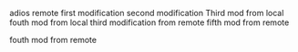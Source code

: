 adios remote
first modification
second modification
Third mod from local
fouth mod from local
third modification from remote
fifth mod from remote


fouth mod from remote
